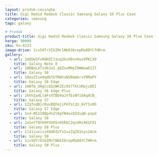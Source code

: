 ```yaml
---
layout: produk-casinghp
title: Gigi Hadid Reebok Classic Samsung Galaxy S9 Plus Case
categories: samsung
tags: galaxy

# Produk
product-title: Gigi Hadid Reebok Classic Samsung Galaxy S9 Plus Case
harga: 90000
sku: hn-4233
image-drive: 1iv5OTrXIGIMclNbES6cepMa88YCfHRrm
gallery:
  - url: 1UQUwSFuRQHZC11nq2bsO8vnXwzdPKLX9
    title: Galaxy Note 8
  - url: 100BaLbTsdbJaI_qbZsuMHyI9WWaaD1IT
    title: Galaxy S6
  - url: 1OeoZIse0qdbtUTRWtuNVBUmkrxYRMaPY
    title: Galaxy S6 Edge
  - url: 1mNTb_UHgCcQS2WKIEz9S7TkCnMajcDEI
    title: Galaxy S6 Edge Plus
  - url: 1khhIp4LlAFvXTBD4aJVTEsNYiOAq4CN_
    title: Galaxy S7
  - url: 1ZqTudBjcRuxBQFmjiFH7sC2U_6VTIx0O
    title: Galaxy S7 Edge
  - url: 1xd-N51I8QpdnZtBgfN4oiQ2duqN-popd
    title: Galaxy S8
  - url: 1wSetT0YHXPXVH5cH5RbC2qvXRs9EGF91
    title: Galaxy S8 Plus
  - url: 1l41iuxissX0dbIUTx2uzZqZO1nys1Acm
    title: Galaxy S9
  - url: 1iv5OTrXIGIMclNbES6cepMa88YCfHRrm
    title: Galaxy S9 Plus
---
```

